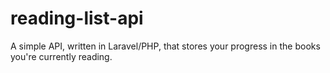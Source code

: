 # reading-list-api
A simple API, written in Laravel/PHP, that stores your progress in the books you're currently reading.
